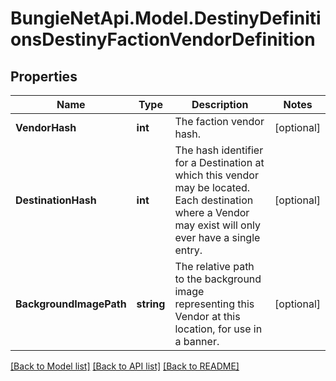
# BungieNetApi.Model.DestinyDefinitionsDestinyFactionVendorDefinition

## Properties

Name | Type | Description | Notes
------------ | ------------- | ------------- | -------------
**VendorHash** | **int** | The faction vendor hash. | [optional] 
**DestinationHash** | **int** | The hash identifier for a Destination at which this vendor may be located. Each destination where a Vendor may exist will only ever have a single entry. | [optional] 
**BackgroundImagePath** | **string** | The relative path to the background image representing this Vendor at this location, for use in a banner. | [optional] 

[[Back to Model list]](../README.md#documentation-for-models)
[[Back to API list]](../README.md#documentation-for-api-endpoints)
[[Back to README]](../README.md)

